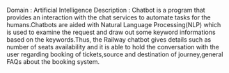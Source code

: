 Domain      : Artificial Intelligence
Description : Chatbot is a program that provides an interaction with the chat services to automate tasks for the humans.Chatbots are aided with Natural Language Processing(NLP)
which is used to examine the request and draw out some keyword informations based on the keywords.Thus, the Railway chatbot gives details such as number of seats 
availability and it is able to hold the conversation with the user regarding booking of tickets,source and destination of journey,general FAQs about the booking system.
